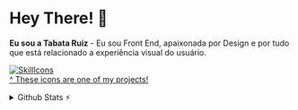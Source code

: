 # Hey There! 👋
**Eu sou a Tabata Ruiz** - Eu sou Front End, apaixonada por Design e por tudo que está relacionado a experiência visual do usuário.

[![SkillIcons](https://skillicons.dev/icons?i=angular,js,html,css,sass,bootstrap,git,figma)](https://skillicons.dev)<br/>
[^ These icons are one of my projects!](https://github.com/tandpfun/skill-icons)

<details>
  <summary>Github Stats ⚡</summary>
  
  <a href="#">![Github stats](https://github-readme-stats.vercel.app/api?username=tabataruiz&theme=blueberry&count_private=true&hide_border=true&line_height=20)</a>
  <a href="#">![Top Langs](https://github-readme-stats.vercel.app/api/top-langs/?username=tabataruiz&layout=compact&theme=blueberry&count_private=true&hide_border=true)</a>
</details>

